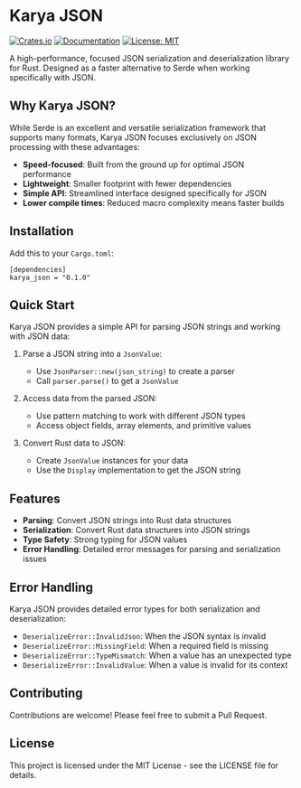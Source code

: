 # Karya JSON

[![Crates.io](https://img.shields.io/crates/v/karya_json.svg)](https://crates.io/crates/karya_json)
[![Documentation](https://docs.rs/karya_json/badge.svg)](https://docs.rs/karya_json)
[![License: MIT](https://img.shields.io/badge/License-MIT-yellow.svg)](https://opensource.org/licenses/MIT)

A high-performance, focused JSON serialization and deserialization library for Rust. Designed as a faster alternative to Serde when working specifically with JSON.

## Why Karya JSON?

While Serde is an excellent and versatile serialization framework that supports many formats, Karya JSON focuses exclusively on JSON processing with these advantages:

- **Speed-focused**: Built from the ground up for optimal JSON performance
- **Lightweight**: Smaller footprint with fewer dependencies
- **Simple API**: Streamlined interface designed specifically for JSON
- **Lower compile times**: Reduced macro complexity means faster builds

## Installation

Add this to your `Cargo.toml`:

```
[dependencies]
karya_json = "0.1.0"
```

## Quick Start

Karya JSON provides a simple API for parsing JSON strings and working with JSON data:

1. Parse a JSON string into a `JsonValue`:
   - Use `JsonParser::new(json_string)` to create a parser
   - Call `parser.parse()` to get a `JsonValue`

2. Access data from the parsed JSON:
   - Use pattern matching to work with different JSON types
   - Access object fields, array elements, and primitive values

3. Convert Rust data to JSON:
   - Create `JsonValue` instances for your data
   - Use the `Display` implementation to get the JSON string

## Features

- **Parsing**: Convert JSON strings into Rust data structures
- **Serialization**: Convert Rust data structures into JSON strings
- **Type Safety**: Strong typing for JSON values
- **Error Handling**: Detailed error messages for parsing and serialization issues

## Error Handling

Karya JSON provides detailed error types for both serialization and deserialization:

- `DeserializeError::InvalidJson`: When the JSON syntax is invalid
- `DeserializeError::MissingField`: When a required field is missing
- `DeserializeError::TypeMismatch`: When a value has an unexpected type
- `DeserializeError::InvalidValue`: When a value is invalid for its context

## Contributing

Contributions are welcome! Please feel free to submit a Pull Request.

## License

This project is licensed under the MIT License - see the LICENSE file for details.